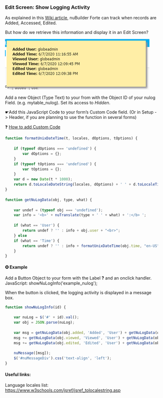 ### Edit Screen: Show Logging Activity

As explained in this [Wiki article](https://wiki.nubuilder.net/nubuilderforte/index.php/Logging_Activity), 
nuBuilder Forte can track when records are Added, Accessed, Edited. 

But how do we retrieve this information and display it in an Edit Screen? 


<p align="left">
  <img src="screenshots/edit_logging_activity.png">
</p>


Add a new Object (Type Text) to your from with the Object ID of your nulog Field. (e.g. mytable_nulog).
Set its access to *Hidden*.

☛Add this JavaScript Code to your form’s Custom Code field.
(Or in Setup -> Header, if you are planning to use the function in several forms)

❓ [How to add Custom Code](/codelib/common/form_add_custom_code_javascript.gif)


```javascript
function formatUnixDateTime(t, locales, dOptions, tOptions) {

    if (typeof dOptions === 'undefined') {
        var dOptions = {};
    }
    if (typeof tOptions === 'undefined') {
        var tOptions = {};
    }
    var d = new Date(t * 1000);
    return d.toLocaleDateString(locales, dOptions) + ' ' + d.toLocaleTimeString(locales, tOptions);
}

function getNuLogData(obj, type, what) {

    var undef = (typeof obj === 'undefined');
    var info = '<b>' + nuTranslate(type + ' ' + what) + ':</b> ';

    if (what == 'User') {
        return undef ? '' : info + obj.user + "<br>";
    } else
    if (what == 'Time') {
        return undef ? '' : info + formatUnixDateTime(obj.time, "en-US") + "<br>";
    }
}
```

#### ✪ Example

Add a Button Object to your form with the Label **?** and an onclick handler. 
JavaScript: showNuLogInfo('example_nulog');

When the button is clicked, the logging activity is displayed in a message box.

```javascript
function showNuLogInfo(id) {

    var nuLog = $('#' + id).val();
    var obj = JSON.parse(nuLog);

    var msg = getNuLogData(obj.added, 'Added', 'User') + getNuLogData(obj.added, 'Added', 'Time');
    msg += getNuLogData(obj.viewed, 'Viewed', 'User') + getNuLogData(obj.viewed, 'Viewed', 'Time');
    msg += getNuLogData(obj.edited, 'Edited', 'User') + getNuLogData(obj.edited, 'Edited', 'Time');

    nuMessage([msg]);
    $('#nuMessageDiv').css('text-align', 'left');
}
```

#### Useful links:    

Language locales list:
https://www.w3schools.com/jsref/jsref_tolocalestring.asp

